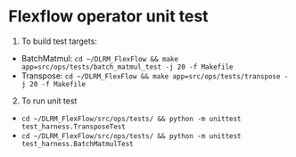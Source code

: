 
# Flexflow operator unit test
1. To build test targets:
  - BatchMatmul: `cd ~/DLRM_FlexFlow && make app=src/ops/tests/batch_matmul_test -j 20 -f Makefile`
  - Transpose: `cd ~/DLRM_FlexFlow && make app=src/ops/tests/transpose -j 20 -f Makefile`
2. To run unit test
  - `cd ~/DLRM_FlexFlow/src/ops/tests/ && python -m unittest test_harness.TransposeTest`
  - `cd ~/DLRM_FlexFlow/src/ops/tests/ && python -m unittest test_harness.BatchMatmulTest` 